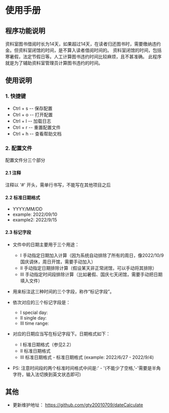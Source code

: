 # 使用手册

## 程序功能说明

资料室图书借阅时长为14天，如果超过14天，在读者归还图书时，需要缴纳违约金。但资料室闭馆的时间，是不算入读者借阅时间的。
资料室闭馆的时间，包括寒暑假，法定节假日等。人工计算图书违约时间比较麻烦，且不甚准确。
此程序就是为了辅助资料室管理员计算图书违约的时间。

## 使用说明

### 1. 快捷键

* Ctrl + s -- 保存配置
* Ctrl + o -- 打开配置
* Ctrl + l -- 加载日志
* Ctrl + r -- 重置配置文件
* Ctrl + h -- 查看帮助文档

### 2. 配置文件

配置文件分三个部分

#### 2.1 注释


注释以 '#' 开头，需单行书写，不能写在其他项目之后

#### 2.2 标准日期格式

- YYYY/MM/DD
- example: 2022/09/10
- example2: 2022/9/15

#### 2.3 标记字段

- 文件中的日期主要用于三个用途：

  - I 手动指定日期加入计算（因为系统自动排除了所有的周日，像2022/10/9国庆调休，周日开馆，需要手动加入）
  - II 手动指定日期排除计算（假设某天非正常闭馆，可以手动将其排除）
  - III 手动指定时间段排除计算（比如暑假、国庆七天闭馆，需要手动把日期填入文件）
- 用来标注这三种时间的三个字段，称作“标记字段”。
- 依次对应的三个标记字段是：

  - I special day:
  - II single day:
  - III time range:
- 对应的日期应当写在标记字段下。日期格式如下：

  - I 标准日期格式（参见2.2）
  - II 标准日期格式
  - III 标准日期格式 - 标准日期格式 (example: 2022/6/27 - 2022/9/4)
- PS: 注意时间段的两个标准时间格式中间是:' - '(不能少了空格,'-'需要是半角字符，输入法切换到英文状态即可)

## 其他

- 更新维护地址： https://github.com/gty20010709/dateCalculate
